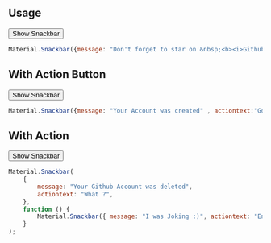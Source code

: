 ## Usage
<div class="p-4 m-1 background-light-grey">
	<button id="demosnackbarbtn" onclick="snack(1)">Show Snackbar</button>	
</div>

```javascript
Material.Snackbar({message: "Don't forget to star on &nbsp;<b><i>Github</i></b>"});
```
## With Action Button
<div class="p-4 m-1 background-light-grey">
	<button id="demosnackbarbtn" onclick="snack(2)">Show Snackbar</button>	
</div>

```javascript
Material.Snackbar({message: "Your Account was created" , actiontext:"Got it"});
```

## With Action 
<div class="p-4 m-1 background-light-grey">
	<button id="demosnackbarbtn" onclick="snack(3)">Show Snackbar</button>	
</div>

```javascript
Material.Snackbar(
    {
        message: "Your Github Account was deleted",
        actiontext: "What ?",
    },
    function () {
        Material.Snackbar({ message: "I was Joking :)", actiontext: "Enough" });
    }
);
```
